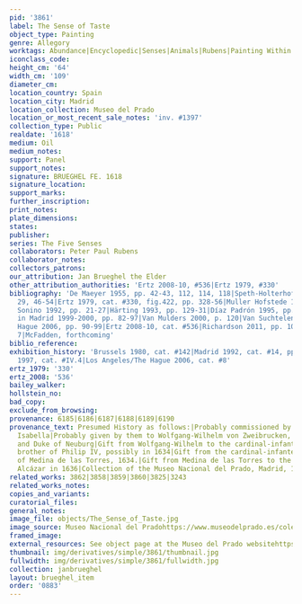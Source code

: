 ```yaml
---
pid: '3861'
label: The Sense of Taste
object_type: Painting
genre: Allegory
worktags: Abundance|Encyclopedic|Senses|Animals|Rubens|Painting Within A Painting|Landscape|Food|Fruit
iconclass_code:
height_cm: '64'
width_cm: '109'
diameter_cm:
location_country: Spain
location_city: Madrid
location_collection: Museo del Prado
location_or_most_recent_sale_notes: 'inv. #1397'
collection_type: Public
realdate: '1618'
medium: Oil
medium_notes:
support: Panel
support_notes:
signature: BRUEGHEL FE. 1618
signature_location:
support_marks:
further_inscription:
print_notes:
plate_dimensions:
states:
publisher:
series: The Five Senses
collaborators: Peter Paul Rubens
collaborator_notes:
collectors_patrons:
our_attribution: Jan Brueghel the Elder
other_attribution_authorities: 'Ertz 2008-10, #536|Ertz 1979, #330'
bibliography: 'De Maeyer 1955, pp. 42-43, 112, 114, 118|Speth-Holterhoff 1957, pp.
  29, 46-54|Ertz 1979, cat. #330, fig.422, pp. 328-56|Muller Hofstede 1984|Scarpa
  Sonino 1992, pp. 21-27|Härting 1993, pp. 129-31|Díaz Padrón 1995, pp. 265-86|Welzel
  in Madrid 1999-2000, pp. 82-97|Van Mulders 2000, p. 120|Van Suchtelen in Los Angeles/The
  Hague 2006, pp. 90-99|Ertz 2008-10, cat. #536|Richardson 2011, pp. 107-108, plate
  7|McFadden, forthcoming'
biblio_reference:
exhibition_history: 'Brussels 1980, cat. #142|Madrid 1992, cat. #14, pp. 142-46|Madrid
  1997, cat. #IV.4|Los Angeles/The Hague 2006, cat. #8'
ertz_1979: '330'
ertz_2008: '536'
bailey_walker:
hollstein_no:
bad_copy:
exclude_from_browsing:
provenance: 6185|6186|6187|6188|6189|6190
provenance_text: Presumed History as follows:|Probably commissioned by Albert and
  Isabella|Probably given by them to Wolfgang-Wilhelm von Zweibrucken, Count Palatine
  and Duke of Neuburg|Gift from Wolfgang-Wilhelm to the cardinal-infante Ferdinand,
  brother of Philip IV, possibly in 1634|Gift from the cardinal-infante to the Duke
  of Medina de las Torres, 1634.|Gift from Medina de las Torres to the King; in the
  Alcázar in 1636|Collection of the Museo Nacional del Prado, Madrid, 1819.
related_works: 3862|3858|3859|3860|3825|3243
related_works_notes:
copies_and_variants:
curatorial_files:
general_notes:
image_file: objects/The_Sense_of_Taste.jpg
image_source: Museo Nacional del Pradohttps://www.museodelprado.es/coleccion/obra-de-arte/el-gusto/2a722256-2d07-4082-8a32-7caee0a04b95
framed_image:
external_resources: See object page at the Museo del Prado websitehttps://www.museodelprado.es/coleccion/obra-de-arte/el-gusto/2a722256-2d07-4082-8a32-7caee0a04b95
thumbnail: img/derivatives/simple/3861/thumbnail.jpg
fullwidth: img/derivatives/simple/3861/fullwidth.jpg
collection: janbrueghel
layout: brueghel_item
order: '0883'
---
```

